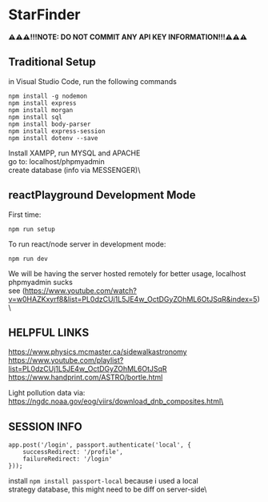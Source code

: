 # StarFinder
**⚠️⚠️⚠️!!!NOTE: DO NOT COMMIT ANY API KEY INFORMATION!!!⚠️⚠️⚠️**

## Traditional Setup
in Visual Studio Code, run the following commands
```
npm install -g nodemon
npm install express
npm install morgan
npm install sql
npm install body-parser
npm install express-session 
npm install dotenv --save
```

Install XAMPP, run MYSQL and APACHE\
go to: localhost/phpmyadmin\
create database (info via MESSENGER)\

## reactPlayground Development Mode

First time:
```
npm run setup
```

To run react/node server in development mode:
```
npm run dev
```

We will be having the server hosted remotely for better usage, localhost phpmyadmin sucks\
see (https://www.youtube.com/watch?v=w0HAZKxyrf8&list=PL0dzCUj1L5JE4w_OctDGyZOhML6OtJSqR&index=5)\


## HELPFUL LINKS
https://www.physics.mcmaster.ca/sidewalkastronomy \
https://www.youtube.com/playlist?list=PL0dzCUj1L5JE4w_OctDGyZOhML6OtJSqR \
https://www.handprint.com/ASTRO/bortle.html

Light pollution data via: https://ngdc.noaa.gov/eog/viirs/download_dnb_composites.html\

## SESSION INFO
```
app.post('/login', passport.authenticate('local', {
    successRedirect: '/profile',
    failureRedirect: '/login'
}));
```
install `npm install passport-local` because i used a local\
strategy database, this might need to be diff on server-side\
